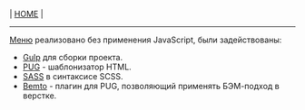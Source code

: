 <p>
  <span>| <a href="https://github.com/vik-vavilikhin/vik-vavilikhin.github.io">HOME</a> |</span>
</p>

<hr>
<!-- ----------------------------------------------------------- -->
<a href="https://vik-vavilikhin.github.io/MenuCSS/dist/">Меню</a> реализовано без применения JavaScript, были задействованы: 
<ul>
  <li><a href="https://gulpjs.com/">Gulp</a> для сборки проекта.</li>
  <li><a href="https://pugjs.org/api/getting-started.html">PUG</a> - шаблонизатор HTML.</li>
  <li><a href="http://sass-lang.com/">SASS</a> в синтаксисе SCSS.</li>
  <li><a href="https://github.com/kizu/bemto">Bemto</a> - плагин для PUG, позволяющий применять БЭМ-подход в верстке.</li>
</ul>
